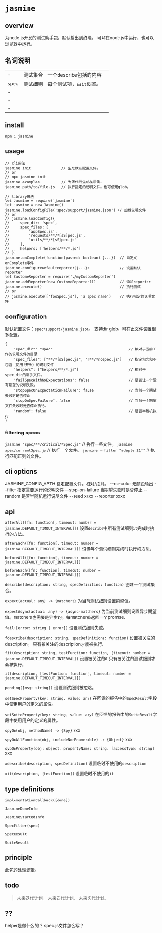 # `jasmine`

## overview
为node.js开发的测试助手包。默认输出到终端。
可以在node.js中运行，也可以浏览器中运行。

## 名词说明
|||||
|-|-|-|-|
|-|测试集合|一个describe包括的内容||
|spec|测试细则|每个测试项，由`it`设置。||
|-||||
|-||||
|-||||
## install
`npm i jasmine`

## usage
```
// cli用法
jasmine init              // 生成默认配置文件。
// or
// npx jasmine init
jasmine examples          // 为源代码生成在示例。
jasmine path/to/file.js   // 执行指定的说明文件。也可使用glob。

// library用法
let Jasmine = require('jasmine')
let jasmine = new Jasmine()
jasmine.loadConfigFile('spec/support/jasmine.json') // 加载说明文件
// or
// jasmine.loadConfig({
//     spec_dir: 'spec',
//     spec_files: [
//         'appSpec.js',
//         'requests/**/*[sS]pec.js',
//         'utils/**/*[sS]pec.js'
//     ],
//     helpers: ['helpers/**/*.js']
// })
jasmine.onComplete(function(passed: boolean) {...})  // 自定义onComplete事件
jasmine.configureDefaultReporter({...})              // 设置默认reporter
let CustomeReporter = require('./myCustomReporter')
jasmine.addReporter(new CustomeReporter())           // 添加reporter
jasmine.execute()                                    // 执行测试
// or
// jasmine.execute(['fooSpec.js'], 'a spec name')    // 执行指定的说明文件
```

## configuration
默认配置文件：`spec/support/jasmine.json`。
支持dir glob。可在此文件设置很多配置。
```
{
    "spec_dir": "spec"                                   // 相对于当前工作的说明文件的目录
    "spec_files": ["**/*[sS]pec.js", "!**/*nospec.js"]   // 指定包含和不包含（使用!开头）的说明文件
    "helpers": ["helpers/**/*.js"]                       // 相对于spec_dir的助手文件。
    "failSpecWithNoExpectations": false                  // 是否让一个没有期望的说明失败。
    "stopSpecOnExpectationFailure": false                // 当前一个期望失败时是否停止
    "stopOnSpecFailure": false                           // 当前一个期望文件失败时是否停止执行。
    "random": false                                      // 是否半随机执行
}
```

### filtering specs
`jasmine "spec/**/critical/*Spec.js"`   // 执行一些文件。
`jasmine spec/currentSpec.js`           // 执行一个文件。
`jasmine --filter "adapter21*"`          // 执行匹配正则的文件。

## cli options
JASMINE_CONFIG_APTH  指定配置文件。相对/绝对。
--no-color           无颜色输出
--filter             指定需要运行的说明文件
--stop-on-failure    当期望失败时是否停止
--random             是否半随机运行说明文件
--seed               xxxx
--reporter           xxxx

## api

`afterAll([fn: function[, timeout: number = jasmine.DEFAULT_TIMOUT_INTERVAL]])`
设置`decribe`中所有测试细则`it`完成时执行的方法。

`afterEach([fn: function[, timeout: number = jasmine.DEFAULT_TIMEOUT_INTERVAL]])`
设置每个测试细则完成时执行的方法。

`beforeAll([fn: function[, timeout: number = jasmine.DEFAULT_TIMEOUT_INTERVAL]])`

`beforeEach([fn: function[, timeout: number = jasmine.DEFAULT_TIMEOUT_INTERVAL]])`

`describe(description: string, specDefinitins: function)`
创建一个测试集合。

`expect(actual: any) -> {matchers}`
为当前测试细则设置期望值。

`expectAsync(actual: any) -> {async-matchers}`
为当前测试细则设置异步期望值。matchers也需要是异步的。每matcher都返回一个promise.

`fail([error: string | error])`
设置测试细则失败。

`fdescribe(description: string, specDefinitions: function)`
设置被关注的description。
只有被关注的description才能被执行。

`fit(description: string, testFunction: function, [timeout: number = jasmine.DEFAULT_TIMEOUT_INTERVAL])`
设置被关注的it
只有被关注的测试细则才会被执行。

`it(description, [testFuntion: function[, timeout: number = jasmine.DEFAULT_TIMEOUT_INTERVAL]])`

`pending([msg: string])`
设置测试细则被忽略。

`setSpecProperty(key: string, value: any)`
在回馈的报告中的`SpecResult`字段中使用用户的定义的属性。

`setSuiteProperty(key: string, value: any)`
在回馈的报告中的`SuiteResult`字段中使用用户的定义的属性。

`spyOn(obj, methodName) -> {Spy}`
xxx

`spyOnAllFunction(obj, includeNonEnumerable) -> {Object}`
xxx

`sypOnProperty(obj: object, propertyName: string, [accessType: string]`
xxx

`xdescribe(description, specDefinition)`
设置临时不使用的`description`

`xit(description, [testFunction])`
设置临时不使用的`it`

## type definitions

`implementationCallback([done])`

`JasmineDoneInfo`

`JasmineStartedInfo`

`SpecFilter(spec)`

`SpecResult`

`SuiteResult`

## principle
此包的处理逻辑。

## todo
> 未来迭代计划。
> 未来迭代计划。
> 未来迭代计划。

## ??
helper是做什么的？
spec.js文件怎么写？